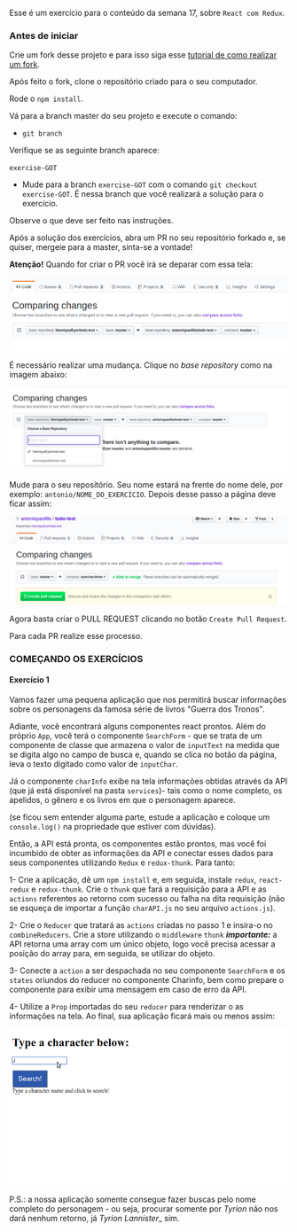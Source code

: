 Esse é um exercício para o conteúdo da semana 17, sobre `React com Redux`.

### Antes de iniciar

Crie um fork desse projeto e para isso siga esse [tutorial de como realizar um fork](https://guides.github.com/activities/forking/).

Após feito o fork, clone o repositório criado para o seu computador.

Rode o `npm install`.

Vá para a branch master do seu projeto e execute o comando:
- `git branch` 

Verifique se as seguinte branch aparece:

  `exercise-GOT`

- Mude para a branch `exercise-GOT` com o comando `git checkout exercise-GOT`. É nessa branch que você realizará a solução para o exercício.

Observe o que deve ser feito nas instruções.

Após a solução dos exercícios, abra um PR no seu repositório forkado e, se quiser, mergeie para a master, sinta-se a vontade!

**Atenção!** Quando for criar o PR você irá se deparar com essa tela:

![PR do exercício](images/example-pr.png)

É necessário realizar uma mudança. Clique no *base repository* como na imagem abaixo:

![Mudando a base do repositório](images/change-base.png)

Mude para o seu repositório. Seu nome estará na frente do nome dele, por exemplo: `antonio/NOME_DO_EXERCÍCIO`. Depois desse passo a página deve ficar assim:

![Após mudança](images/after-change.png)

Agora basta criar o PULL REQUEST clicando no botão `Create Pull Request`.

Para cada PR realize esse processo.

### COMEÇANDO OS EXERCÍCIOS

#### Exercício 1

Vamos fazer uma pequena aplicação que nos permitirá buscar informações sobre os personagens da famosa série de livros "Guerra dos Tronos".

Adiante, você encontrará alguns componentes react prontos. Além do próprio `App`, você terá o componente `SearchForm` - que se trata de um componente de classe que armazena o valor de `inputText` na medida que se digita algo no campo de busca e, quando se clica no botão da página, leva o texto digitado como valor de `inputChar`.

Já o componente `charInfo` exibe na tela informações obtidas através da API (que já está disponível na pasta `services`)- tais como o nome completo, os apelidos, o gênero e os livros em que o personagem aparece.

(se ficou sem entender alguma parte, estude a aplicação e coloque um `console.log()` na propriedade que estiver com dúvidas).

Então, a API está pronta, os componentes estão prontos, mas você foi incumbido de obter as informações da API e conectar esses dados para seus componentes utilizando `Redux` e `redux-thunk`. Para tanto:

1- Crie a aplicação, dê um `npm install` e, em seguida, instale `redux`, `react-redux` e `redux-thunk`. Crie o `thunk` que fará a requisição para a API e as `actions` referentes ao retorno com sucesso ou falha na dita requisição (não se esqueça de importar a função `charAPI.js` no seu arquivo `actions.js`).

2- Crie o `Reducer` que tratará as `actions` criadas no passo 1 e insira-o no `combineReducers`. Crie a store utilizando o `middleware` `thunk` ***importante:*** a API retorna uma array com um único objeto, logo você precisa acessar a posição do array para, em seguida, se utilizar do objeto.

3- Conecte a `action` a ser despachada no seu componente `SearchForm` e os `states` oriundos do reducer no componente Charinfo, bem como prepare o componente para exibir uma mensagem em caso de erro da API.

4- Utilize a `Prop` importadas do seu `reducer` para renderizar o as informações na tela. Ao final, sua aplicação ficará mais ou menos assim:

![Aplicação pronta](images/prototype.gif)

P.S.: a nossa aplicação somente consegue fazer buscas pelo nome completo do personagem - ou seja, procurar somente por _Tyrion_ não nos dará nenhum retorno, já _Tyrion Lannister__ sim.